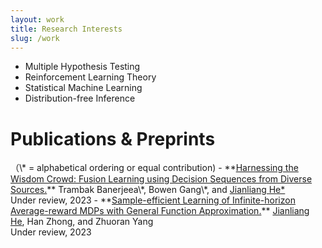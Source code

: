 ```yaml
---
layout: work
title: Research Interests
slug: /work
---
```

- Multiple Hypothesis Testing 
- Reinforcement Learning Theory
- Statistical Machine Learning
- Distribution-free Inference

<h1> Publications & Preprints</h1>
（\* = alphabetical ordering or equal contribution)
- **<a href="assets/files/IRT_jianliang.pdf">Harnessing the Wisdom Crowd: Fusion Learning using Decision Sequences from Diverse Sources.</a>**
  Trambak Banerjeea\*, Bowen Gang\*, and <u>Jianliang He*</u><br>
  Under review, 2023
- **<a href="assets/files/aRLFA.pdf">Sample-efficient Learning of Infinite-horizon Average-reward MDPs with General Function Approximation.</a>** 
  <u>Jianliang He</u>,  Han Zhong, and Zhuoran Yang<br>
  Under review, 2023


